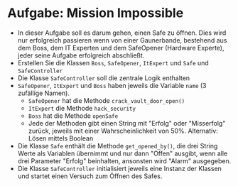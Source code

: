 # Aufgabe: Mission Impossible

- In dieser Aufgabe soll es darum gehen, einen Safe zu öffnen. Dies wird nur erfolgreich passieren wenn von einer Gaunerbande, bestehend aus dem Boss, dem IT Experten und dem SafeOpener (Hardware Experte), jeder seine Aufgabe erfolgreich abschließt.
- Erstellen Sie die Klassen `Boss`, `SafeOpener`, `ItExpert` und `Safe` und `SafeController`
- Die Klasse `SafeController` soll die zentrale Logik enthalten
- `SafeOpener`, `ItExpert` und `Boss` haben jeweils die Variable `name` (3 zufällige Namen). 
	- `SafeOpener` hat die Methode `crack_vault_door_open()`
	- `ItExpert` die Methode `hack_security`
	- `Boss` hat die Methode `openSafe`
	- Jede der Methoden gibt einen String mit "Erfolg" oder "Misserfolg" zurück, jeweils mit einer Wahrscheinlichkeit von 50%. Alternativ: Lösen mittels Boolean
- Die Klasse `Safe` enthält die Methode `get_opened_by()`, die drei String Werte als Variablen übernimmt und nur dann "Offen" ausgibt, wenn alle drei Parameter "Erfolg" beinhalten, ansonsten wird "Alarm" ausgegeben.
- Die Klasse `SafeController` initialisiert jeweils eine Instanz der Klassen und startet einen Versuch zum Öffnen des Safes.